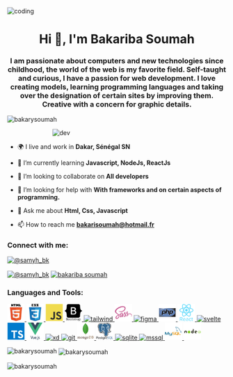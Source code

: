 <img align="center" alt="coding" src="https://media-exp1.licdn.com/dms/image/C4D16AQGc6I6r5211aQ/profile-displaybackgroundimage-shrink_350_1400/0/1658892806614?e=1675296000&v=beta&t=6wXJOnuO0M_eQw9HC9FTJGRTlU8aeUXf84VAafbS15g">
<h1 align="center">Hi 👋, I'm Bakariba Soumah</h1> 
<h3 align="center">I am passionate about computers and new technologies since childhood, the world of the web is my favorite field. Self-taught and curious, I have a passion for web development. I love creating models, learning programming languages and taking over the designation of certain sites by improving them. Creative with a concern for graphic details.</h3>


<p align="left"> <img src="https://komarev.com/ghpvc/?username=bakarysoumah&label=Profile%20views&color=0e75b6&style=flat" alt="bakarysoumah" /> </p>

<img align="right" alt="dev" width="400"  src="https://img.freepik.com/vecteurs-libre/site-web-developpement-web-ingenierie-programmation-codage-ecrans-interface-realite-augmentee-logiciel-programmation-ingenieur-projet-developpeur-conception-application-illustration-dessin-anime_107791-3863.jpg"><br>

- 🌍 I live and work in **Dakar, Sénégal SN**

- 🌱 I’m currently learning **Javascript, NodeJs, ReactJs**

- 👯 I’m looking to collaborate on **All developers**

- 🤝 I’m looking for help with **With frameworks and on certain aspects of programming.**

- 💬 Ask me about **Html, Css, Javascript**

- 📫 How to reach me **bakarisoumah@hotmail.fr**


<h3 align="left">Connect with me:</h3>
<p align="left">
<p align="left"> <a href="https://twitter.com/@Samyh__Bk" target="blank"><img src="https://img.shields.io/twitter/follow/@samyh_bk?logo=twitter&style=for-the-badge" alt="@samyh_bk" /></a> </p>
<a href="https://twitter.com/@Samyh__Bk" target="blank"><img align="center" src="https://raw.githubusercontent.com/rahuldkjain/github-profile-readme-generator/master/src/images/icons/Social/twitter.svg" alt="@samyh_bk" height="30" width="40" /></a>
<a href="https://www.linkedin.com/in/bakariba-soumah/" target="blank"><img align="center" src="https://raw.githubusercontent.com/rahuldkjain/github-profile-readme-generator/master/src/images/icons/Social/linked-in-alt.svg" alt="bakariba soumah" height="30" width="40" /></a>

</p>

<h3 align="left">Languages and Tools:</h3>
<p align="left"> <a href="https://www.w3.org/html/" target="_blank" rel="noreferrer"> <img src="https://raw.githubusercontent.com/devicons/devicon/master/icons/html5/html5-original-wordmark.svg" alt="html5" width="40" height="40"/> </a> <a href="https://www.w3schools.com/css/" target="_blank" rel="noreferrer"> <img src="https://raw.githubusercontent.com/devicons/devicon/master/icons/css3/css3-original-wordmark.svg" alt="css3" width="40" height="40"/> </a> <a href="https://developer.mozilla.org/en-US/docs/Web/JavaScript" target="_blank" rel="noreferrer"> <img src="https://raw.githubusercontent.com/devicons/devicon/master/icons/javascript/javascript-original.svg" alt="javascript" width="40" height="40"/> </a> <a href="https://getbootstrap.com" target="_blank" rel="noreferrer"> <img src="https://raw.githubusercontent.com/devicons/devicon/master/icons/bootstrap/bootstrap-plain-wordmark.svg" alt="bootstrap" width="40" height="40"/> </a> <a href="https://tailwindcss.com/" target="_blank" rel="noreferrer"> <img src="https://www.vectorlogo.zone/logos/tailwindcss/tailwindcss-icon.svg" alt="tailwind" width="40" height="40"/> </a> <a href="https://sass-lang.com" target="_blank" rel="noreferrer"> <img src="https://raw.githubusercontent.com/devicons/devicon/master/icons/sass/sass-original.svg" alt="sass" width="40" height="40"/> </a> <a href="https://www.figma.com/" target="_blank" rel="noreferrer"> <img src="https://www.vectorlogo.zone/logos/figma/figma-icon.svg" alt="figma" width="40" height="40"/> </a>  <a href="https://www.php.net" target="_blank" rel="noreferrer"> <img src="https://raw.githubusercontent.com/devicons/devicon/master/icons/php/php-original.svg" alt="php" width="40" height="40"/> </a>  <a href="https://reactjs.org/" target="_blank" rel="noreferrer"> <img src="https://raw.githubusercontent.com/devicons/devicon/master/icons/react/react-original-wordmark.svg" alt="react" width="40" height="40"/> </a> <a href="https://svelte.dev" target="_blank" rel="noreferrer"> <img src="https://upload.wikimedia.org/wikipedia/commons/1/1b/Svelte_Logo.svg" alt="svelte" width="40" height="40"/> </a>  <a href="https://www.typescriptlang.org/" target="_blank" rel="noreferrer"> <img src="https://raw.githubusercontent.com/devicons/devicon/master/icons/typescript/typescript-original.svg" alt="typescript" width="40" height="40"/> </a> <a href="https://vuejs.org/" target="_blank" rel="noreferrer"> <img src="https://raw.githubusercontent.com/devicons/devicon/master/icons/vuejs/vuejs-original-wordmark.svg" alt="vuejs" width="40" height="40"/> </a> <a href="https://www.adobe.com/products/xd.html" target="_blank" rel="noreferrer"> <img src="https://cdn.worldvectorlogo.com/logos/adobe-xd.svg" alt="xd" width="40" height="40"/> </a> <a href="https://git-scm.com/" target="_blank" rel="noreferrer"> <img src="https://www.vectorlogo.zone/logos/git-scm/git-scm-icon.svg" alt="git" width="40" height="40"/> </a> <a href="https://www.mongodb.com/" target="_blank" rel="noreferrer"> <img src="https://raw.githubusercontent.com/devicons/devicon/master/icons/mongodb/mongodb-original-wordmark.svg" alt="mongodb" width="40" height="40"/> </a> <a href="https://www.postgresql.org" target="_blank" rel="noreferrer"> <img src="https://raw.githubusercontent.com/devicons/devicon/master/icons/postgresql/postgresql-original-wordmark.svg" alt="postgresql" width="40" height="40"/> </a> <a href="https://www.sqlite.org/" target="_blank" rel="noreferrer"> <img src="https://www.vectorlogo.zone/logos/sqlite/sqlite-icon.svg" alt="sqlite" width="40" height="40"/> </a> <a href="https://www.microsoft.com/en-us/sql-server" target="_blank" rel="noreferrer"> <img src="https://www.svgrepo.com/show/303229/microsoft-sql-server-logo.svg" alt="mssql" width="40" height="40"/> </a> <a href="https://www.mysql.com/" target="_blank" rel="noreferrer"> <img src="https://raw.githubusercontent.com/devicons/devicon/master/icons/mysql/mysql-original-wordmark.svg" alt="mysql" width="40" height="40"/> </a> <a href="https://nodejs.org" target="_blank" rel="noreferrer"> <img src="https://raw.githubusercontent.com/devicons/devicon/master/icons/nodejs/nodejs-original-wordmark.svg" alt="nodejs" width="40" height="40"/> </a> </p>

<p><img align="left" src="https://github-readme-stats.vercel.app/api/top-langs?username=bakarysoumah&show_icons=true&locale=en&layout=compact" alt="bakarysoumah" /></p>

<p>&nbsp;<img align="center" src="https://github-readme-stats.vercel.app/api?username=bakarysoumah&show_icons=true&locale=en" alt="bakarysoumah" /></p>

<p><img align="center" src="https://github-readme-streak-stats.herokuapp.com/?user=bakarysoumah&" alt="bakarysoumah" /></p> 
